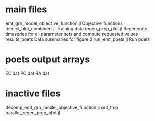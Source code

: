 # main files

emt_grn_model_objective_function.jl
	Objective functions 
medici_blot_combined.jl
	Training data
regen_prep_plot.jl
	Regenerate timeseries for all parameter sets and compute requested values 
results_poets
	Data summaries for figure 2
run_emt_poets.jl
	Run poets
	
# poets output arrays
EC.dat
PC.dat
RA.dat


# inactive files
decomp_emt_grn_model_objective_function.jl
out_tmp
parallel_regen_prep_plot.jl


